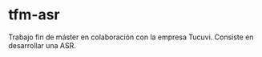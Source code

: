 # tfm-asr
Trabajo fin de máster en colaboración con la empresa Tucuvi. Consiste en desarrollar una ASR.
